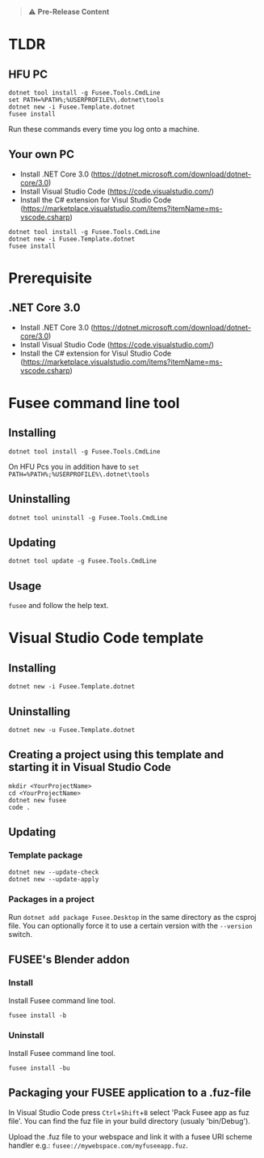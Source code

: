   > ⚠️ **Pre-Release Content**

# TLDR
## HFU PC

```
dotnet tool install -g Fusee.Tools.CmdLine
set PATH=%PATH%;%USERPROFILE%\.dotnet\tools
dotnet new -i Fusee.Template.dotnet
fusee install
```

Run these commands every time you log onto a machine.

## Your own PC

- Install .NET Core 3.0 (https://dotnet.microsoft.com/download/dotnet-core/3.0)
- Install Visual Studio Code (https://code.visualstudio.com/)
- Install the C# extension for Visul Studio Code (https://marketplace.visualstudio.com/items?itemName=ms-vscode.csharp)

```
dotnet tool install -g Fusee.Tools.CmdLine
dotnet new -i Fusee.Template.dotnet
fusee install
```

# Prerequisite
## .NET Core 3.0

- Install .NET Core 3.0 (https://dotnet.microsoft.com/download/dotnet-core/3.0)
- Install Visual Studio Code (https://code.visualstudio.com/)
- Install the C# extension for Visul Studio Code (https://marketplace.visualstudio.com/items?itemName=ms-vscode.csharp)

# Fusee command line tool
## Installing

`dotnet tool install -g Fusee.Tools.CmdLine`

On HFU Pcs you in addition have to `set PATH=%PATH%;%USERPROFILE%\.dotnet\tools`

## Uninstalling

`dotnet tool uninstall -g Fusee.Tools.CmdLine`

## Updating

`dotnet tool update -g Fusee.Tools.CmdLine`

## Usage

`fusee` and follow the help text.

# Visual Studio Code template
## Installing

`dotnet new -i Fusee.Template.dotnet`

## Uninstalling

`dotnet new -u Fusee.Template.dotnet`

## Creating a project using this template and starting it in Visual Studio Code

```
mkdir <YourProjectName>
cd <YourProjectName>
dotnet new fusee
code .
``` 

## Updating
### Template package

```
dotnet new --update-check
dotnet new --update-apply
```

### Packages in a project

Run `dotnet add package Fusee.Desktop` in the same directory as the csproj file. You can optionally force it to use a certain version with the `--version` switch.

## FUSEE's Blender addon
### Install

Install Fusee command line tool.

`fusee install -b`

### Uninstall

Install Fusee command line tool.

`fusee install -bu`

## Packaging your FUSEE application to a .fuz-file

In Visual Studio Code press `Ctrl`+`Shift`+`B` select 'Pack Fusee app as fuz file'. You can find the fuz file in your build directory (usualy 'bin/Debug').

Upload the .fuz file to your webspace and link it with a fusee URI scheme handler e.g.: `fusee://mywebspace.com/myfuseeapp.fuz`.

